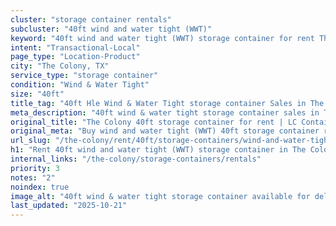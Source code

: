 ```yaml
---
cluster: "storage container rentals"
subcluster: "40ft wind and water tight (WWT)"
keyword: "40ft wind and water tight (WWT) storage container for rent The Colony, TX"
intent: "Transactional-Local"
page_type: "Location-Product"
city: "The Colony, TX"
service_type: "storage container"
condition: "Wind & Water Tight"
size: "40ft"
title_tag: "40ft Hle Wind & Water Tight storage container Sales in The Colony | LC Container"
meta_description: "40ft wind & water tight storage container sales in The Colony. Fast delivery, competitive pricing. Serving storage containers area. Quote ID: OOX. Call (214) 524-4168 for your free quote today."
original_title: "The Colony 40ft storage container for rent | LC Container"
original_meta: "Buy wind and water tight (WWT) 40ft storage container rent with local delivery in The Colony, TX. LC Container — local Since 2003. Request a fast quote today."
url_slug: "/the-colony/rent/40ft/storage-containers/wind-and-water-tight-wwt"
h1: "Rent 40ft wind and water tight (WWT) storage container in The Colony"
internal_links: "/the-colony/storage-containers/rentals"
priority: 3
notes: "2"
noindex: true
image_alt: "40ft wind & water tight storage container available for delivery in The Colony"
last_updated: "2025-10-21"
---
```


<!-- TODO: Add unique city/inventory copy, images, and internal links here. -->
